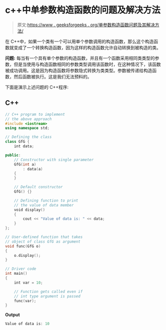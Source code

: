 # c++中单参数构造函数的问题及解决方法

> 原文:[https://www . geeksforgeeks . org/单参数构造函数问题及其解决方法/](https://www.geeksforgeeks.org/problem-with-single-argument-constructor-in-c-and-how-to-solve-it/)

在 C++中，如果一个类有一个可以用单个参数调用的构造函数，那么这个构造函数就变成了一个转换构造函数，因为这样的构造函数允许自动转换到被构造的类。

**问题:**
每当有一个具有单个参数的构造函数，并且有一个函数采用相同类类型的参数，但是当使用与构造函数相同的参数类型调用该函数时，在这种情况下，该函数被成功调用。这是因为构造函数将参数隐式转换为类类型。参数被传递给构造函数，然后函数被执行。这是我们无法预料的。

下面是演示上述问题的 C++程序:

## C++

```cpp
// C++ program to implement
// the above approach
#include <iostream>
using namespace std;

// Defining the class
class GfG {
    int data;

public:
    // Constructor with single parameter
    GfG(int a)
        : data(a)
    {
    }

    // Default constructor
    GfG() {}

    // Defining function to print
    // the value of data member
    void display()
    {
        cout << "Value of data is: " << data;
    }
};

// User-defined function that takes
// object of class GfG as argument
void func(GfG o)
{
    o.display();
}

// Driver code
int main()
{
    int var = 10;

    // Function gets called even if
    // int type argument is passed
    func(var);
}
```

**Output**

```cpp
Value of data is: 10
```